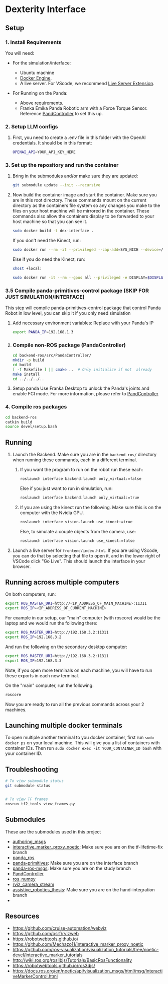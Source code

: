 # Dexterity Interface

## Setup
### 1. Install Requirements
You will need:
* For the simulation/interface:
    * Ubuntu machine
    * [Docker Engine](https://docs.docker.com/engine/install/).
    * A live server. For VScode, we recommend [Live Server Extension](https://marketplace.visualstudio.com/items?itemName=ritwickdey.LiveServer).

* For Running on the Panda:
    * Above requirements.
    * Franka Emika Panda Robotic arm with a Force Torque Sensor. Reference [PandController](https://github.com/Wisc-HCI/PandaController.git) to set this up.


### 2. Setup LLM configs
1. First, you need to create a .env file in this folder with the OpenAI credentials. It should be in this format:
    ```bash
    OPENAI_API=YOUR_API_KEY_HERE
    ```

### 3. Set up the repository and run the container
1. Bring in the submodules and/or make sure they are updated:
    ```bash
    git submodule update --init --recursive
    ```

3. Now  build the container image and start the container. Make sure you are in this root directory. These commands mount on the current directory as the containers file system so any changes you make to the files on your host machine will be mirrored in the container. These commands also allow the containers display to be forwarded to your host machine so that you can see it.

    ```bash
    sudo docker build -t dex-interface .
    ```

    If you don't need the Kinect, run:
    ```bash
    sudo docker run --rm -it --privileged --cap-add=SYS_NICE --device=/dev/input/event* --env DISPLAY=$DISPLAY -v /tmp/.X11-unix:/tmp/.X11-unix -v $(pwd):/workspace --net=host dex-interface
    ```

    Else if you do need the Kinect, run:
    ```bash
    xhost +local:

    sudo docker run -it --rm --gpus all --privileged -e DISPLAY=$DISPLAY -e PULSE_SERVER=unix:/run/user/1000/pulse/native -v /run/user/1000/pulse:/run/user/1000/pulse -v /tmp/.X11-unix:/tmp/.X11-unix -v $(pwd):/workspace --device /dev/snd --device /dev/bus/usb --net=host dex-interface  
    ```

### 3.5 Compile panda-primitives-control package (SKIP FOR JUST SIMULATION/INTERFACE)
This step will compile panda-primitives-control package that control Panda Robot in low level, you can skip it if you only need simulation

1. Add necessary environment variables: Replace with your Panda's IP
    ```bash
    export PANDA_IP=192.168.1.3
    ```
2. ### Compile non-ROS package (PandaController)

    ```bash
    cd backend-ros/src/PandaController/
    mkdir -p build
    cd build
    [ -f Makefile ] || cmake ..  # Only initialize if not  already
    make install
    cd ../../../..
    ```

3. Setup panda 
Use Franka Desktop to unlock the Panda's joints and enable FCI mode.
For more information, please refer to [PandController](https://github.com/Wisc-HCI/PandaController.git)


### 4. Compile ros packages

```bash
cd backend-ros
catkin build
source devel/setup.bash
```

## Running
1. Launch the Backend. Make sure you are in the `backend-ros/` directory when running these commands, each in a different terminal.

    1. If you want the program to run on the robot run these each: 
		```bash
        roslaunch interface backend.launch only_virtual:=false
		```

        Else if you just want to run in simulation,  run:
     	```bash
        roslaunch interface backend.launch only_virtual:=true 
		```


    2. If you are using the kinect run the following. Make sure this is on the computer with the Nvidia GPU.
        ```bash
        roslaunch interface vision.launch use_kinect:=true
        ```
        
        Else, to simulate a couple objects from the camera, use:
        ```bash
        roslaunch interface vision.launch use_kinect:=false
        ```



2. Launch a live server for `frontend/index.html`. If you are using VScode, you can do that by selecting that file to open it, and in the lower right of VSCode click "Go Live". This should launch the interface in your browser.


## Running across multiple computers

On both computers, run:
```bash
export ROS_MASTER_URI=http://<IP_ADDRESS_OF_MAIN_MACHINE>:11311
export ROS_IP=<IP_ADDRESS_OF_CURRENT_MACHINE>
```

For example in our setup, our "main" computer (with roscore) would be the laptop and 
we would run the following there:
```bash
export ROS_MASTER_URI=http://192.168.3.2:11311
export ROS_IP=192.168.3.2
```

And run the following on the secondary desktop computer:
```bash
export ROS_MASTER_URI=http://192.168.3.2:11311
export ROS_IP=192.168.3.3
```

Note, if you open more terminals on each machine, you will have to run these exports in each new terminal.

On the "main" computer, run the following:
```bash
roscore
```

Now you are ready to run all the previous commands across your 2 machines.


## Launching multiple docker terminals
To open multiple another terminal to you docker container, first run `sudo docker ps` on your local machine. This will give you a list of containers with container IDs. Then run `sudo docker exec -it YOUR_CONTAINER_ID bash` with your container ID. 


## Troubleshooting

```bash
# To view submodule status
git submodule status


# To view TF frames
rosrun tf2_tools view_frames.py
```

## Submodules

These are the submodules used in this project
- [authoring_msgs](https://github.com/emmanuel-senft/authoring-msgs)
- [interactive_marker_proxy_noetic](https://github.com/schromya/interactive_marker_proxy_noetic/tree/tf-lifetime-fix): Make sure you are on the tf-lifetime-fix branch
- [panda_ros](https://github.com/Wisc-HCI/panda_ros)
- [panda-primitives](https://github.com/Wisc-HCI/panda-primitives/tree/interface): Make sure you are on the interface branch
- [panda-ros-msgs](https://github.com/emmanuel-senft/panda-ros-msgs/tree/study): Make sure you are on the study branch
- [PandController](https://github.com/Wisc-HCI/PandaController)
- [ros_numpy](https://github.com/eric-wieser/ros_numpy)
- [rviz_camera_stream](https://github.com/lucasw/rviz_camera_stream)
- [assistive_robotics_thesis](https://github.com/rusmilov/assistive_robotics_thesis/tree/hand-integration): Make sure you are on the hand-integration branch
- 


## Resources
* https://github.com/cruise-automation/webviz
* https://github.com/osrf/rvizweb
* https://robotwebtools.github.io/
* https://github.com/Mechazo11/interactive_marker_proxy_noetic
* https://github.com/ros-visualization/visualization_tutorials/tree/noetic-devel/interactive_marker_tutorials
* http://wiki.ros.org/roslibjs/Tutorials/BasicRosFunctionality
* https://robotwebtools.github.io/ros3djs/
* https://docs.ros.org/en/noetic/api/visualization_msgs/html/msg/InteractiveMarkerControl.html


